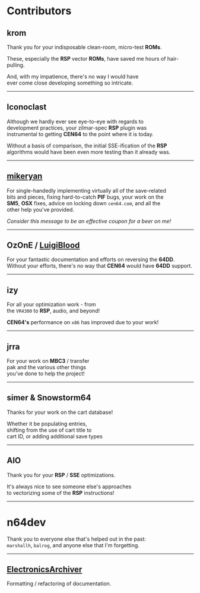 
# Contributors

## krom

Thank you for your indisposable clean-room, micro-test **ROMs**.

These, especially the **RSP** vector **ROMs**, have saved me hours of hair-pulling.

And, with my impatience, there's no way I would have <br>
ever come close developing something so intricate.

---

## Iconoclast

Although we hardly ever see eye-to-eye with regards to <br>
development practices, your zilmar-spec **RSP** plugin was <br>
instrumental to getting **CEN64** to the point where it is today.

Without a basis of comparison, the initial SSE-ification of the **RSP** <br>
algorithms would have been even more testing than it already was.

---

## [mikeryan]

For single-handedly implementing virtually all of the save-related <br>
bits and pieces, fixing hard-to-catch **PIF** bugs, your work on the <br>
**SM5**, **OSX** fixes, advice on locking down `cen64.com`, and all the <br>
other help you've provided.

*Consider this message to be an effective coupon for a beer on me!*

---

## OzOnE / [LuigiBlood]

For your fantastic documentation and efforts on reversing the **64DD**. <br>
Without your efforts, there's no way that **CEN64** would have **64DD** support.

---

## izy           

For all your optimization work - from <br>
the `VR4300` to **RSP**, audio, and beyond!

**CEN64's** performance on `x86` has improved due to your work!

---

## jrra

For your work on **MBC3** / transfer <br>
pak and the various other things <br>
you've done to help the project!

---

## simer & Snowstorm64

Thanks for your work on the cart database!

Whether it be populating entries, <br>
shifting from the use of cart title to <br>
cart ID, or adding additional save types

---

## AIO          

Thank you for your **RSP** / **SSE** optimizations.

It's always nice to see someone else's approaches <br>
to vectorizing some of the **RSP** instructions!

---

# n64dev        

Thank you to everyone else that's helped out in the past: <br>
`marshallh`, `balrog`, and anyone else that I'm forgetting.

---

## [ElectronicsArchiver]

Formatting / refactoring of documentation.


<!----------------------------------------------------------------------------->

[mikeryan]: https://github.com/mikeryan
[LuigiBlood]: https://github.com/LuigiBlood
[ElectronicsArchiver]: https://github.com/ElectronicsArchiver
